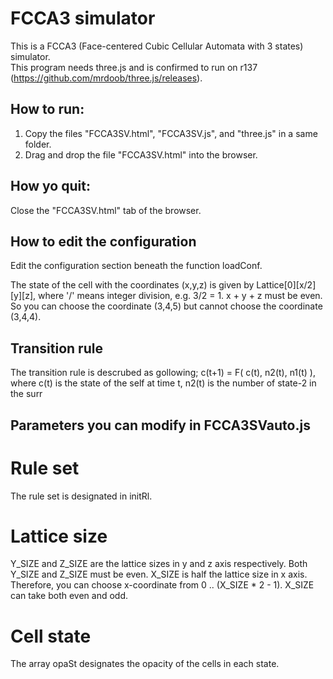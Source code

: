 # FCCA3 simulator
This is a FCCA3 (Face-centered Cubic Cellular Automata with 3 states) simulator.  
This program needs three.js and is confirmed to run on r137 (https://github.com/mrdoob/three.js/releases).

## How to run:
1. Copy the files "FCCA3SV.html", "FCCA3SV.js", and "three.js" in a same folder.
2. Drag and drop the file "FCCA3SV.html" into the browser.

## How yo quit:
Close the "FCCA3SV.html" tab of the browser.

## How to edit the configuration
Edit the configuration section beneath the function loadConf.

The state of the cell with the coordinates (x,y,z) is given by
Lattice[0][x/2][y][z],
where '/' means integer division, e.g. 3/2 = 1.
x + y + z must be even. So you can choose the coordinate (3,4,5)
but cannot choose the coordinate (3,4,4).

## Transition rule
The transition rule is descrubed as gollowing;
c(t+1) = F( c(t), n2(t), n1(t) ),
where c(t) is the state of the self at time t, n2(t) is the number of state-2 in the surr

## Parameters you can modify in FCCA3SVauto.js
# Rule set
The rule set is designated in initRl.


# Lattice size
Y_SIZE and Z_SIZE are the lattice sizes in y and z axis respectively.
Both Y_SIZE and Z_SIZE must be even.
X_SIZE is half the lattice size in x axis. Therefore,
you can choose x-coordinate from 0 .. (X_SIZE * 2 - 1).
X_SIZE can take both even and odd.

# Cell state
The array opaSt designates the opacity of the cells in each state. 
